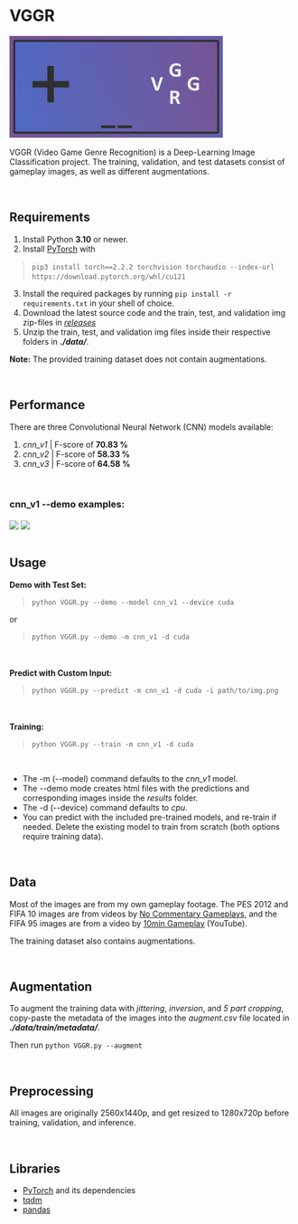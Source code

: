 # VGGR
<img src='https://raw.githubusercontent.com/m4cit/VGGR/main/gallery/icon.png' height="180">

VGGR (Video Game Genre Recognition) is a Deep-Learning Image Classification project. The training, validation, and test datasets consist of gameplay images, as well as different augmentations.<br />

<br />

## Requirements
1. Install Python **3.10** or newer.
2. Install [PyTorch](https://pytorch.org/get-started/locally/) with
>`pip3 install torch==2.2.2 torchvision torchaudio --index-url https://download.pytorch.org/whl/cu121`
3. Install the required packages by running `pip install -r requirements.txt` in your shell of choice.
4. Download the latest source code and the train, test, and validation img zip-files in [*releases*](https://github.com/m4cit/VGGR/releases)
5. Unzip the train, test, and validation img files inside their respective folders in _**./data/**_.

**Note:** The provided training dataset does not contain augmentations.

<br />

## Performance
There are three Convolutional Neural Network (CNN) models available:

1. *cnn_v1* | F-score of **70.83 %**
2. *cnn_v2* | F-score of **58.33 %**
3. *cnn_v3* | F-score of **64.58 %**
<br />

### cnn_v1 --demo examples:
<img src='https://raw.githubusercontent.com/m4cit/VGGR/main/gallery/perf_v1_1.png' align="center" width="500">
<img src='https://raw.githubusercontent.com/m4cit/VGGR/main/gallery/perf_v1_2.png' align="center" width="470">
<br clear="center"/>

<br />

## Usage
**Demo with Test Set:**
>```
>python VGGR.py --demo --model cnn_v1 --device cuda
>```
or
>```
>python VGGR.py --demo -m cnn_v1 -d cuda
>```
\
\
**Predict with Custom Input:**
>```
>python VGGR.py --predict -m cnn_v1 -d cuda -i path/to/img.png
>```
\
\
**Training:**
>```
>python VGGR.py --train -m cnn_v1 -d cuda
>```

<br />

- The -m (--model) command defaults to the *cnn_v1* model.
- The --demo mode creates html files with the predictions and corresponding images inside the *results* folder.
- The -d (--device) command defaults to *cpu*.
- You can predict with the included pre-trained models, and re-train if needed. Delete the existing model to train from scratch (both options require training data).

<br />

## Data
Most of the images are from my own gameplay footage.
The PES 2012 and FIFA 10 images are from videos by [No Commentary Gameplays](https://www.youtube.com/@NCGameplays), and the FIFA 95 images are from a video by [10min Gameplay](https://www.youtube.com/@10minGameplay1) (YouTube).

The training dataset also contains augmentations.

<br />

## Augmentation
To augment the training data with *jittering*, *inversion*, and *5 part cropping*, copy-paste the metadata of the images into the *augment.csv* file located in _**./data/train/metadata/**_.

Then run `python VGGR.py --augment`

<br />

## Preprocessing
All images are originally 2560x1440p, and get resized to 1280x720p before training, validation, and inference. 

<br />

## Libraries
* [PyTorch](https://pytorch.org/) and its dependencies
* [tqdm](https://tqdm.github.io/)
* [pandas](https://pandas.pydata.org/)

